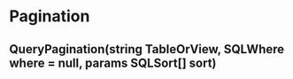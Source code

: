 ﻿# Pagination
 
 ## QueryPagination<T>(string TableOrView, SQLWhere where = null, params SQLSort[] sort)
